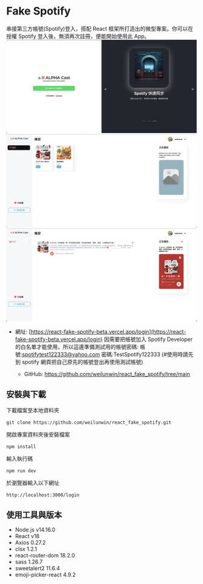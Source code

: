 # Fake Spotify

串接第三方帳號(Spotify)登入，搭配 React 框架所打造出的微型專案。你可以在授權 Spotify 登入後，無須再次註冊，便能開始使用此 App。
![Alt text](public/demo01.png)
![Alt text](public/demo02.png)
![Alt text](public/demo03.png)

- 網址: [https://react-fake-spotify-beta.vercel.app/login](https://react-fake-spotify-beta.vercel.app/login)
  因需要把帳號加入 Spotify Developer 的白名單才能使用，所以這邊準備測試用的帳號密碼:
  帳號:spotifytest122333@yahoo.com
  密碼:TestSpotify122333
  (#使用時請先到 spotify 網頁把自己原先的帳號登出再使用測試帳號)

  - GitHub: https://github.com/weilunwin/react_fake_spotify/tree/main

## 安裝與下載

下載檔案至本地資料夾

```
git clone https://github.com/weilunwin/react_fake_spotify.git
```

開啟專案資料夾後安裝檔案

```
npm install
```

輸入執行碼

```
npm run dev
```

於瀏覽器輸入以下網址

```
http://localhost:3000/login
```

## 使用工具與版本

- Node.js v14.16.0
- React v18
- Axios 0.27.2
- clsx 1.2.1
- react-router-dom 18.2.0
- sass 1.26.7
- sweetalert2 11.6.4
- emoji-picker-react 4.9.2
